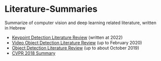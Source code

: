 # Literature-Summaries
Summarize of computer vision and deep learning related literature, written in Hebrew

* [Keypoint Detection Literature Review](https://docs.google.com/document/d/1fQY-oHUf6JQ9dODN6sysG7UL3n2o7Qy95BcOvORXheI/edit?usp=sharing) (written at 2022)
* [Video Object Detection Literature Review](https://docs.google.com/document/d/1_QGwowxLVcgeJW2oiC5i6H9rhOCBIEh9brL4WgYS9Vk/edit?usp=sharing) (up to February 2020)
* [Object Detection Literature Review](https://docs.google.com/document/d/14E05wMI0AzvExbg5_evkgMZRXAa87qdg6Pb6Iqsb7DI/edit?usp=sharing) (up to about October 2019)
* [CVPR 2018 Summary](https://github.com/moshes7/Literature-Summaries/blob/master/CVPR%202018%20Summary.pdf)
